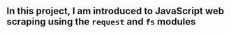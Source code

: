 ## In this project, I am introduced to JavaScript web scraping using the `request` and `fs` modules
